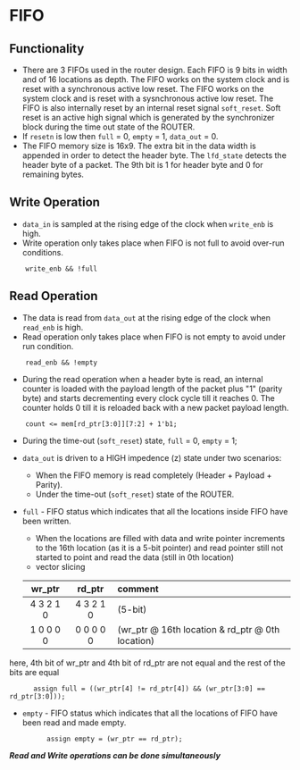# FIFO
## Functionality
- There are 3 FIFOs used in the router design. Each FIFO is 9 bits in width and of 16 locations as depth. The FIFO works on the system clock and is reset with a synchronous active low reset. The FIFO works on the system clock and is reset with a sysnchronous active low reset. The FIFO is also internally reset by an internal reset signal `soft_reset`. Soft reset is an active high signal which is generated by the synchronizer block during the time out state of the ROUTER.
- If `resetn` is low then `full` = 0, `empty` = 1, `data_out` = 0.
- The FIFO memory size is 16x9. The extra bit in the data width is appended in order to detect the header byte. The `lfd_state` detects the header byte of a packet. The 9th bit is 1 for header byte and 0 for remaining bytes.
## Write Operation
- `data_in` is sampled at the rising edge of the clock when `write_enb` is high.
- Write operation only takes place when FIFO is not full to avoid over-run conditions.
  
```
    write_enb && !full
```

## Read Operation
- The data is read from `data_out` at the rising edge of the clock when `read_enb` is high.
- Read operation only takes place when FIFO is not empty to avoid under run condition.

```
    read_enb && !empty
```

- During the read operation when a header byte is read, an internal counter is loaded with the payload length of the packet plus "1" (parity byte) and starts decrementing every clock cycle till it reaches 0. The counter holds 0 till it is reloaded back with a new packet payload length.

```
    count <= mem[rd_ptr[3:0]][7:2] + 1'b1;
```

- During the time-out (`soft_reset`) state, `full` = 0, `empty` = 1;
- `data_out` is driven to a HIGH impedence (z) state under two scenarios:
  - When the FIFO memory is read completely (Header + Payload + Parity).
  - Under the time-out (`soft_reset`) state of the ROUTER.
- `full` - FIFO status which indicates that all the locations inside FIFO have been written.
  - When the locations are filled with data and write pointer increments to the 16th location (as it is a 5-bit pointer) and read pointer still not started to point and read the data (still in 0th location)
  - vector slicing <br/>
  
  | wr_ptr | rd_ptr | comment |
  | :---: | :---: | :--- |
  | 4 3 2 1 0	| 4 3 2 1 0	| (5-bit) |
  | 1 0 0 0 0	| 0 0 0 0 0	| (wr_ptr @ 16th location & rd_ptr @ 0th location) |

here, 4th bit of wr_ptr and 4th bit of rd_ptr are not equal and the rest of the bits are equal

  ```
        assign full = ((wr_ptr[4] != rd_ptr[4]) && (wr_ptr[3:0] == rd_ptr[3:0]));
  ```

- `empty` - FIFO status which indicates that all the locations of FIFO have been read and made empty.

  ```
        assign empty = (wr_ptr == rd_ptr);
  ```

**_Read and Write operations can be done simultaneously_**
